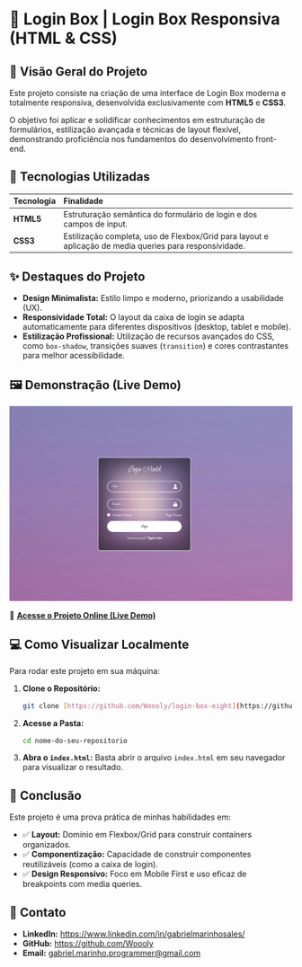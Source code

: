 # 🔑 Login Box | Login Box Responsiva (HTML & CSS)

## 🌟 Visão Geral do Projeto

Este projeto consiste na criação de uma interface de Login Box moderna e totalmente responsiva, desenvolvida exclusivamente com **HTML5** e **CSS3**.

O objetivo foi aplicar e solidificar conhecimentos em estruturação de formulários, estilização avançada e técnicas de layout flexível, demonstrando proficiência nos fundamentos do desenvolvimento front-end.

## 🚀 Tecnologias Utilizadas

| Tecnologia | Finalidade |
| :--- | :--- |
| **HTML5** | Estruturação semântica do formulário de login e dos campos de input. |
| **CSS3** | Estilização completa, uso de Flexbox/Grid para layout e aplicação de media queries para responsividade. |

## ✨ Destaques do Projeto

* **Design Minimalista:** Estilo limpo e moderno, priorizando a usabilidade (UX).
* **Responsividade Total:** O layout da caixa de login se adapta automaticamente para diferentes dispositivos (desktop, tablet e mobile).
* **Estilização Profissional:** Utilização de recursos avançados do CSS, como `box-shadow`, transições suaves (`transition`) e cores contrastantes para melhor acessibilidade.

## 🖼️ Demonstração (Live Demo)

[![Preview da Login Box](https://github.com/Woooly/login-box/raw/refs/heads/main/preview.jpeg)](https://login-box-eight.vercel.app/)

🔗 **[Acesse o Projeto Online (Live Demo)](https://login-box-eight.vercel.app/)**

## 💻 Como Visualizar Localmente

Para rodar este projeto em sua máquina:

1.  **Clone o Repositório:**
    ```bash
    git clone [https://github.com/Woooly/login-box-eight](https://github.com/Woooly/login-box-eight)
    ```
2.  **Acesse a Pasta:**
    ```bash
    cd nome-do-seu-repositorio
    ```
3.  **Abra o `index.html`:**
    Basta abrir o arquivo `index.html` em seu navegador para visualizar o resultado.

## 📌 Conclusão

Este projeto é uma prova prática de minhas habilidades em:

* ✅ **Layout:** Domínio em Flexbox/Grid para construir containers organizados.
* ✅ **Componentização:** Capacidade de construir componentes reutilizáveis (como a caixa de login).
* ✅ **Design Responsivo:** Foco em Mobile First e uso eficaz de breakpoints com media queries.

## 📧 Contato

* **LinkedIn:** https://www.linkedin.com/in/gabrielmarinhosales/
* **GitHub:** https://github.com/Woooly
* **Email:** gabriel.marinho.programmer@gmail.com
